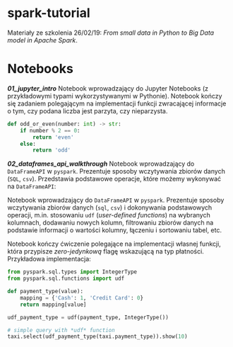 # spark-tutorial

Materiały ze szkolenia 26/02/19: *From small data in Python to Big Data model in Apache Spark*.

# Notebooks

***01_jupyter_intro***
Notebook wprowadzający do Jupyter Notebooks (z przykładowymi typami wykorzystywanymi w Pythonie). Notebook kończy się zadaniem polegającym na implementacji funkcji zwracającej informacje o tym, czy podana liczba jest parzyta, czy nieparzysta.

```python
def odd_or_even(number: int) -> str:
    if number % 2 == 0:
        return 'even'
    else:
        return 'odd'
```

***02_dataframes_api_walkthrough***
Notebook wprowadzający do `DataFrameAPI` w `pyspark`. Prezentuje sposoby wczytywania zbiorów danych (`SQL`, `csv`). Przedstawia podstawowe operacje, które możemy wykonywać na `DataFrameAPI`:

Notebook wprowadzający do `DataFrameAPI` w `pyspark`. Prezentuje sposoby wczytywania zbiorów danych (`sql`, `csv`) i dokonywania podstawowych operacji, m.in. stosowaniu `udf` (*user-defined functions*) na wybranych kolumnach, dodawaniu nowych kolumn, filtrowaniu zbiorów danych na podstawie informacji o wartości kolumny, łączeniu i sortowaniu tabel, etc. 

Notebook kończy ćwiczenie polegające na implementacji własnej funkcji, która przypisze *zero-jedynkową* flagę wskazującą na typ płatności. Przykładowa implementacja:

```python
from pyspark.sql.types import IntegerType
from pyspark.sql.functions import udf

def payment_type(value):
    mapping = {'Cash': 1, 'Credit Card': 0}
    return mapping[value]

udf_payment_type = udf(payment_type, IntegerType())

# simple query with *udf* function
taxi.select(udf_payment_type(taxi.payment_type)).show(10)
```
